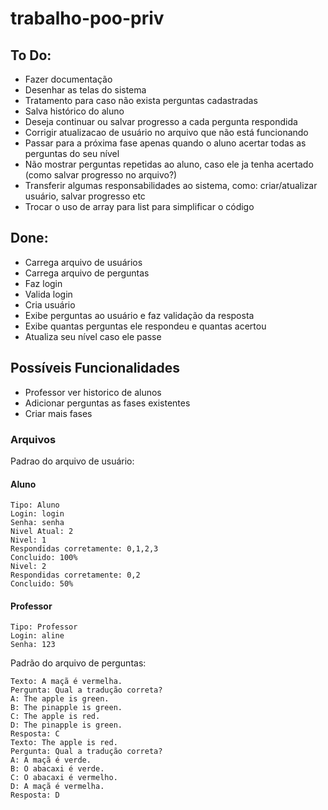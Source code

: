 # trabalho-poo-priv


## To Do:
* Fazer documentação
* Desenhar as telas do sistema
* Tratamento para caso não exista perguntas cadastradas
* Salva histórico do aluno
* Deseja continuar ou salvar progresso a cada pergunta respondida
* Corrigir atualizacao de usuário no arquivo que não está funcionando
* Passar para a próxima fase apenas quando o aluno acertar todas as perguntas do seu nível
* Não mostrar perguntas repetidas ao aluno, caso ele ja tenha acertado (como salvar progresso no arquivo?)
* Transferir algumas responsabilidades ao sistema, como: criar/atualizar usuário, salvar progresso etc
* Trocar o uso de array para list para simplificar o código

## Done:
* Carrega arquivo de usuários
* Carrega arquivo de perguntas
* Faz login
* Valida login
* Cria usuário
* Exibe perguntas ao usuário e faz validação da resposta
* Exibe quantas perguntas ele respondeu e quantas acertou
* Atualiza seu nível caso ele passe

## Possíveis Funcionalidades

* Professor ver historico de alunos
* Adicionar perguntas as fases existentes
* Criar mais fases


### Arquivos

Padrao do arquivo de usuário:

#### Aluno
```
Tipo: Aluno
Login: login
Senha: senha
Nivel Atual: 2
Nivel: 1
Respondidas corretamente: 0,1,2,3
Concluido: 100%
Nivel: 2
Respondidas corretamente: 0,2
Concluido: 50%
```
#### Professor
```
Tipo: Professor
Login: aline
Senha: 123
```


Padrão do arquivo de perguntas:

```
Texto: A maçã é vermelha.
Pergunta: Qual a tradução correta?
A: The apple is green.
B: The pinapple is green.
C: The apple is red.
D: The pinapple is green.
Resposta: C
Texto: The apple is red.
Pergunta: Qual a tradução correta?
A: A maçã é verde.
B: O abacaxi é verde.
C: O abacaxi é vermelho.
D: A maçã é vermelha.
Resposta: D
```